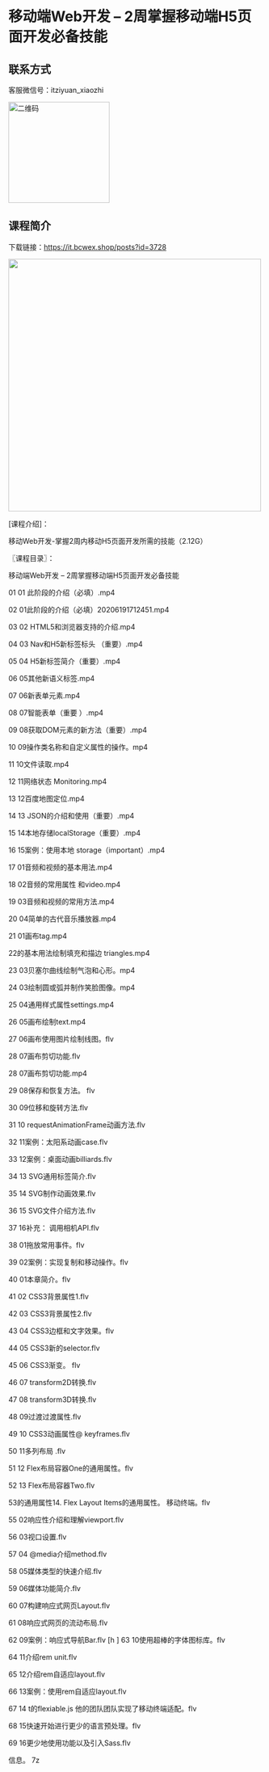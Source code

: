 # 移动端Web开发 &#8211; 2周掌握移动端H5页面开发必备技能

## 联系方式

客服微信号：itziyuan_xiaozhi

<img src="https://ziyuanyun.oss-cn-guangzhou.aliyuncs.com/common/20240614073449/666b82192834a.jpg" width="200" height="200" alt="二维码">

## 课程简介

下载链接：https://it.bcwex.shop/posts?id=3728

<img src="https://ziyuanyun.oss-cn-guangzhou.aliyuncs.com/yun/20240515185315/6644941b2f683.jpg" width="500" alt="">

  [课程介绍]：

 移动Web开发-掌握2周内移动H5页面开发所需的技能（2.12G）

 〖课程目录〗：

 移动端Web开发 &#8211; 2周掌握移动端H5页面开发必备技能



 01 01 此阶段的介绍（必填）.mp4

 02 01此阶段的介绍（必填）20206191712451.mp4

 03 02 HTML5和浏览器支持的介绍.mp4

 04 03 Nav和H5新标签标头 （重要）.mp4

 05 04 H5新标签简介（重要）.mp4

 06 05其他新语义标签.mp4

 07 06新表单元素.mp4

 08 07智能表单（重要 ）.mp4

 09 08获取DOM元素的新方法（重要）.mp4

 10 09操作类名称和自定义属性的操作。mp4

 11 10文件读取.mp4

 12 11网络状态 Monitoring.mp4

 13 12百度地图定位.mp4

 14 13 JSON的介绍和使用（重要）.mp4

 15 14本地存储localStorage（重要）.mp4

 16 15案例：使用本地 storage（important）.mp4

 17 01音频和视频的基本用法.mp4

 18 02音频的常用属性 和video.mp4

 19 03音频和视频的常用方法.mp4

 20 04简单的古代音乐播放器.mp4

 21 01画布tag.mp4

 22的基本用法绘制填充和描边 triangles.mp4

 23 03贝塞尔曲线绘制气泡和心形。mp4

 24 03绘制圆或弧并制作笑脸图像。mp4

 25 04通用样式属性settings.mp4

 26 05画布绘制text.mp4

 27 06画布使用图片绘制线图。flv

 28 07画布剪切功能.flv

 28 07画布剪切功能.mp4

 29 08保存和恢复方法。 flv

 30 09位移和旋转方法.flv

 31 10 requestAnimationFrame动画方法.flv

 32 11案例：太阳系动画case.flv

 33 12案例：桌面动画billiards.flv

 34 13 SVG通用标签简介.flv

 35 14 SVG制作动画效果.flv

 36 15 SVG文件介绍方法.flv

 37 16补充： 调用相机API.flv

 38 01拖放常用事件。flv

 39 02案例：实现复制和移动操作。flv

 40 01本章简介。flv

 41 02 CSS3背景属性1.flv

 42 03 CSS3背景属性2.flv

 43 04 CSS3边框和文字效果。flv

 44 05 CSS3新的selector.flv

 45 06 CSS3渐变。 flv

 46 07 transform2D转换.flv

 47 08 transform3D转换.flv

 48 09过渡过渡属性.flv

 49 10 CSS3动画属性@ keyframes.flv

 50 11多列布局 .flv

 51 12 Flex布局容器One的通用属性。flv

 52 13 Flex布局容器Two.flv

 53的通用属性14. Flex Layout Items的通用属性。 移动终端。flv

 55 02响应性介绍和理解viewport.flv

 56 03视口设置.flv

 57 04 @media介绍method.flv

 58 05媒体类型的快速介绍.flv

 59 06媒体功能简介.flv

 60 07构建响应式网页Layout.flv

 61 08响应式网页的流动布局.flv

 62 09案例：响应式导航Bar.flv [h ] 63 10使用超棒的字体图标库。flv

 64 11介绍rem unit.flv

 65 12介绍rem自适应layout.flv

 66 13案例：使用rem自适应layout.flv

 67 14 t的flexiable.js 他的团队团队实现了移动终端适配。flv

 68 15快速开始进行更少的语言预处理。flv

 69 16更少地使用功能以及引入Sass.flv

 信息。 7z

  